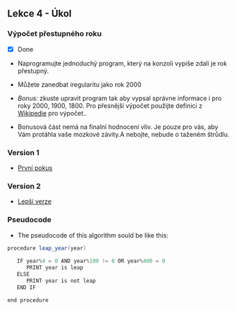 ## Lekce 4 - Úkol
### Výpočet přestupného roku
- [x] Done
- Naprogramujte jednoduchý program, který na konzoli vypíše zdali je rok přestupný.
- Můžete zanedbat iregularitu jako rok 2000

- *Bonus:* zkuste upravit program tak aby vypsal správne informace i pro roky 2000, 1900, 1800. Pro přesnější výpočet použijte definici z [Wikipedie](https://cs.wikipedia.org/wiki/Přestupný_rok) pro výpočet..

- Bonusová část nemá na finalní hodnocení vliv. Je pouze pro vás, aby Vám protáhla vaše mozkové závity.A nebojte, nebude o taženém štrůdlu.

### Version 1
- [První pokus](../LeapYear/src/LeapYear.java)
### Version 2
- [Lepší verze](../LeapYear/src/LYImproved.java)
### Pseudocode
- The pseudocode of this algorithm sould be like this:
```Java
procedure leap_year(year)
   
   IF year%4 = 0 AND year%100 != 0 OR year%400 = 0
      PRINT year is leap
   ELSE
      PRINT year is not leap
   END IF

end procedure
```